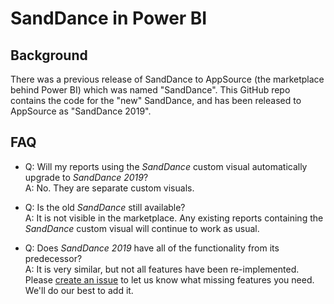 # SandDance in Power BI

## Background
There was a previous release of SandDance to AppSource (the marketplace behind Power BI) which was named "SandDance".
This GitHub repo contains the code for the "new" SandDance, and has been released to AppSource as "SandDance 2019".

## FAQ
* Q: Will my reports using the *SandDance* custom visual automatically upgrade to *SandDance 2019*?
<br/>A: No. They are separate custom visuals.

* Q: Is the old *SandDance* still available?
<br/>A: It is not visible in the marketplace. Any existing reports containing the *SandDance* custom visual will continue to work as usual.

* Q: Does *SandDance 2019* have all of the functionality from its predecessor?
<br/>A: It is very similar, but not all features have been re-implemented. Please [create an issue](https://github.com/microsoft/SandDance/issues/new) to let us know what missing features you need. We'll do our best to add it.
